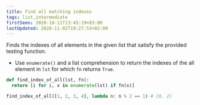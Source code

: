 ```yaml
---
title: Find all matching indexes
tags: list,intermediate
firstSeen: 2020-10-11T13:45:19+03:00
lastUpdated: 2020-11-02T19:27:53+02:00
---
```


Finds the indexes of all elements in the given list that satisfy the provided testing function.

- Use `enumerate()` and a list comprehension to return the indexes of the all element in `lst` for which `fn` returns `True`.

```py
def find_index_of_all(lst, fn):
  return [i for i, x in enumerate(lst) if fn(x)]
```

```py
find_index_of_all([1, 2, 3, 4], lambda n: n % 2 == 1) # [0, 2]
```
